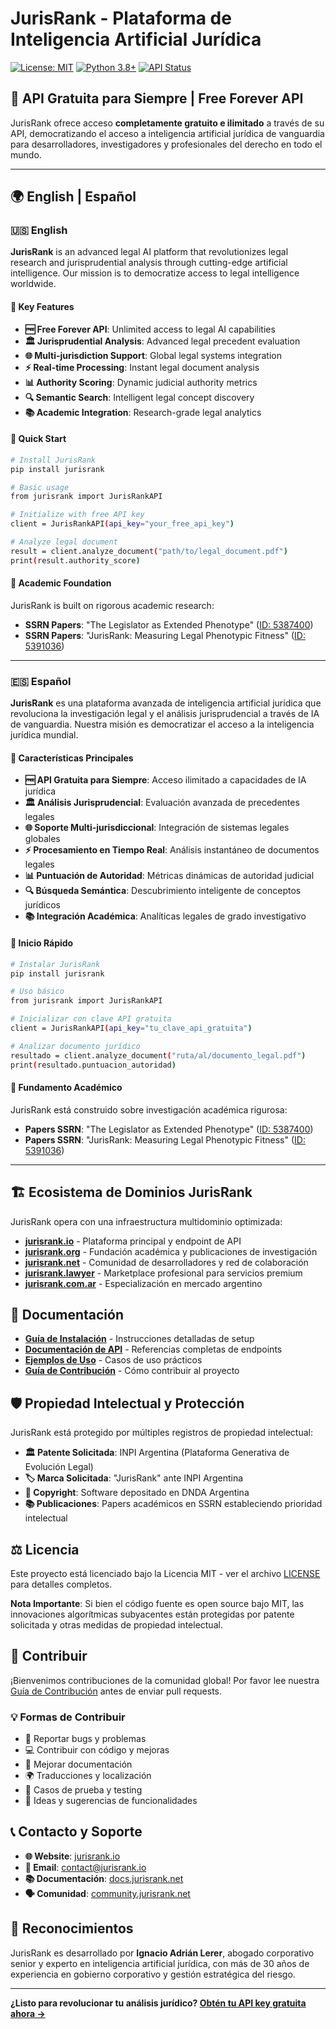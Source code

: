 # JurisRank - Plataforma de Inteligencia Artificial Jurídica

[![License: MIT](https://img.shields.io/badge/License-MIT-yellow.svg)](https://opensource.org/licenses/MIT)
[![Python 3.8+](https://img.shields.io/badge/python-3.8+-blue.svg)](https://www.python.org/downloads/)
[![API Status](https://img.shields.io/badge/API-Free%20Forever-brightgreen.svg)](https://api.jurisrank.io)

## 🚀 API Gratuita para Siempre | Free Forever API

JurisRank ofrece acceso **completamente gratuito e ilimitado** a través de su API, democratizando el acceso a inteligencia artificial jurídica de vanguardia para desarrolladores, investigadores y profesionales del derecho en todo el mundo.

---

## 🌍 English | Español

### 🇺🇸 English

**JurisRank** is an advanced legal AI platform that revolutionizes legal research and jurisprudential analysis through cutting-edge artificial intelligence. Our mission is to democratize access to legal intelligence worldwide.

#### 🎯 Key Features

- **🆓 Free Forever API**: Unlimited access to legal AI capabilities
- **🏛️ Jurisprudential Analysis**: Advanced legal precedent evaluation  
- **🌐 Multi-jurisdiction Support**: Global legal systems integration
- **⚡ Real-time Processing**: Instant legal document analysis
- **📊 Authority Scoring**: Dynamic judicial authority metrics
- **🔍 Semantic Search**: Intelligent legal concept discovery
- **📚 Academic Integration**: Research-grade legal analytics

#### 🚀 Quick Start

```bash
# Install JurisRank
pip install jurisrank

# Basic usage
from jurisrank import JurisRankAPI

# Initialize with free API key
client = JurisRankAPI(api_key="your_free_api_key")

# Analyze legal document
result = client.analyze_document("path/to/legal_document.pdf")
print(result.authority_score)
```

#### 🔬 Academic Foundation

JurisRank is built on rigorous academic research:
- **SSRN Papers**: "The Legislator as Extended Phenotype" ([ID: 5387400](https://ssrn.com/abstract=5387400))
- **SSRN Papers**: "JurisRank: Measuring Legal Phenotypic Fitness" ([ID: 5391036](https://ssrn.com/abstract=5391036))

---

### 🇪🇸 Español

**JurisRank** es una plataforma avanzada de inteligencia artificial jurídica que revoluciona la investigación legal y el análisis jurisprudencial a través de IA de vanguardia. Nuestra misión es democratizar el acceso a la inteligencia jurídica mundial.

#### 🎯 Características Principales  

- **🆓 API Gratuita para Siempre**: Acceso ilimitado a capacidades de IA jurídica
- **🏛️ Análisis Jurisprudencial**: Evaluación avanzada de precedentes legales
- **🌐 Soporte Multi-jurisdiccional**: Integración de sistemas legales globales  
- **⚡ Procesamiento en Tiempo Real**: Análisis instantáneo de documentos legales
- **📊 Puntuación de Autoridad**: Métricas dinámicas de autoridad judicial
- **🔍 Búsqueda Semántica**: Descubrimiento inteligente de conceptos jurídicos
- **📚 Integración Académica**: Analíticas legales de grado investigativo

#### 🚀 Inicio Rápido

```bash
# Instalar JurisRank
pip install jurisrank

# Uso básico
from jurisrank import JurisRankAPI

# Inicializar con clave API gratuita
client = JurisRankAPI(api_key="tu_clave_api_gratuita")

# Analizar documento jurídico
resultado = client.analyze_document("ruta/al/documento_legal.pdf")
print(resultado.puntuacion_autoridad)
```

#### 🔬 Fundamento Académico

JurisRank está construido sobre investigación académica rigurosa:
- **Papers SSRN**: "The Legislator as Extended Phenotype" ([ID: 5387400](https://ssrn.com/abstract=5387400))
- **Papers SSRN**: "JurisRank: Measuring Legal Phenotypic Fitness" ([ID: 5391036](https://ssrn.com/abstract=5391036))

---

## 🏗️ Ecosistema de Dominios JurisRank

JurisRank opera con una infraestructura multidominio optimizada:

- **[jurisrank.io](https://jurisrank.io)** - Plataforma principal y endpoint de API
- **[jurisrank.org](https://jurisrank.org)** - Fundación académica y publicaciones de investigación  
- **[jurisrank.net](https://jurisrank.net)** - Comunidad de desarrolladores y red de colaboración
- **[jurisrank.lawyer](https://jurisrank.lawyer)** - Marketplace profesional para servicios premium
- **[jurisrank.com.ar](https://jurisrank.com.ar)** - Especialización en mercado argentino

## 📖 Documentación

- **[Guía de Instalación](docs/installation.md)** - Instrucciones detalladas de setup
- **[Documentación de API](API_DOCUMENTATION.md)** - Referencias completas de endpoints
- **[Ejemplos de Uso](examples/)** - Casos de uso prácticos  
- **[Guía de Contribución](CONTRIBUTING.md)** - Cómo contribuir al proyecto

## 🛡️ Propiedad Intelectual y Protección

JurisRank está protegido por múltiples registros de propiedad intelectual:

- **🏛️ Patente Solicitada**: INPI Argentina (Plataforma Generativa de Evolución Legal)
- **🏷️ Marca Solicitada**: "JurisRank" ante INPI Argentina
- **📜 Copyright**: Software depositado en DNDA Argentina  
- **📚 Publicaciones**: Papers académicos en SSRN estableciendo prioridad intelectual

## ⚖️ Licencia

Este proyecto está licenciado bajo la Licencia MIT - ver el archivo [LICENSE](LICENSE) para detalles completos.

**Nota Importante**: Si bien el código fuente es open source bajo MIT, las innovaciones algorítmicas subyacentes están protegidas por patente solicitada y otras medidas de propiedad intelectual.

## 🤝 Contribuir

¡Bienvenimos contribuciones de la comunidad global! Por favor lee nuestra [Guía de Contribución](CONTRIBUTING.md) antes de enviar pull requests.

### 💡 Formas de Contribuir

- 🐛 Reportar bugs y problemas
- 💻 Contribuir con código y mejoras
- 📖 Mejorar documentación
- 🌍 Traducciones y localización
- 🧪 Casos de prueba y testing
- 💭 Ideas y sugerencias de funcionalidades

## 📞 Contacto y Soporte

- **🌐 Website**: [jurisrank.io](https://jurisrank.io)
- **📧 Email**: contact@jurisrank.io
- **📚 Documentación**: [docs.jurisrank.net](https://docs.jurisrank.net)
- **🗣️ Comunidad**: [community.jurisrank.net](https://community.jurisrank.net)

## 🌟 Reconocimientos

JurisRank es desarrollado por **Ignacio Adrián Lerer**, abogado corporativo senior y experto en inteligencia artificial jurídica, con más de 30 años de experiencia en gobierno corporativo y gestión estratégica del riesgo.

---

**¿Listo para revolucionar tu análisis jurídico? [Obtén tu API key gratuita ahora →](https://api.jurisrank.io/register)**
